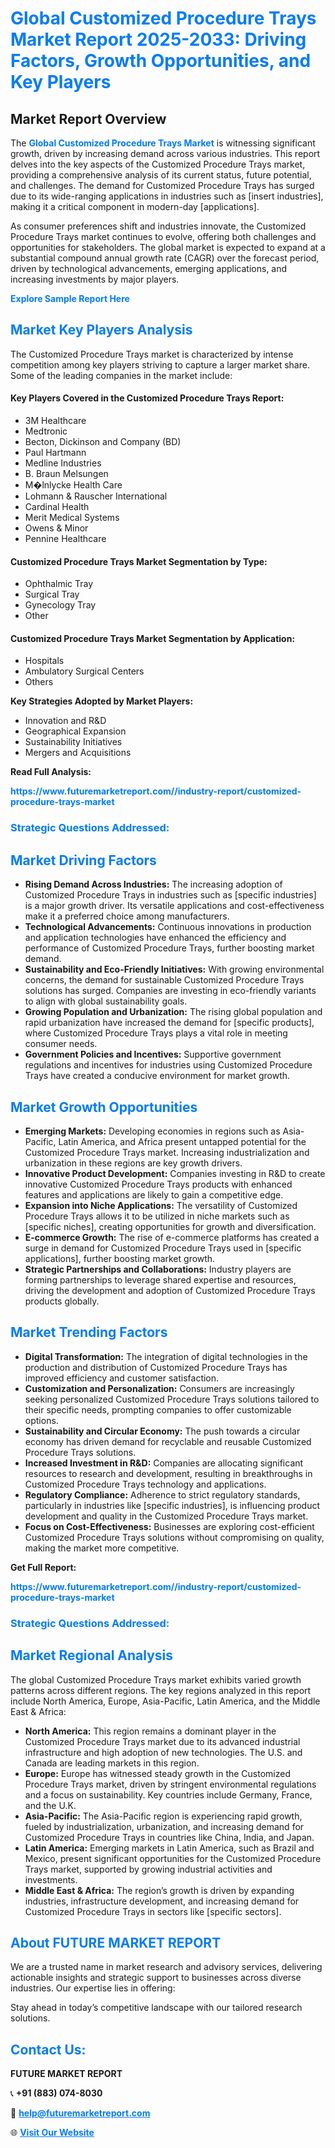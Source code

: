 <h1 style="color: #007BFF;">Global Customized Procedure Trays Market Report 2025-2033: Driving Factors, Growth Opportunities, and Key Players</h1>

<section id="overview">
<h2>Market Report Overview</h2>
<p>The <a href="https://www.futuremarketreport.com//industry-report/customized-procedure-trays-market" style="color: #007BFF; text-decoration: none;"><strong>Global Customized Procedure Trays Market</strong></a> is witnessing significant growth, driven by increasing demand across various industries. This report delves into the key aspects of the Customized Procedure Trays market, providing a comprehensive analysis of its current status, future potential, and challenges. The demand for Customized Procedure Trays has surged due to its wide-ranging applications in industries such as [insert industries], making it a critical component in modern-day [applications].</p>
<p>As consumer preferences shift and industries innovate, the Customized Procedure Trays market continues to evolve, offering both challenges and opportunities for stakeholders. The global market is expected to expand at a substantial compound annual growth rate (CAGR) over the forecast period, driven by technological advancements, emerging applications, and increasing investments by major players.</p>
</section>

<section id="overview">
<p><a href="https://www.futuremarketreport.com//request-sample/reportId=78040" style="color: #007BFF; text-decoration: none;"><strong>Explore Sample Report Here</strong></a></p>
</section>

<section id="key-players">
<h2 style="color: #007BFF;">Market Key Players Analysis</h2>
<p>The Customized Procedure Trays market is characterized by intense competition among key players striving to capture a larger market share. Some of the leading companies in the market include:</p>
<h4>Key Players Covered in the Customized Procedure Trays Report:</h4>
<ul><li>3M Healthcare</li><li>Medtronic</li><li>Becton, Dickinson and Company (BD)</li><li>Paul Hartmann</li><li>Medline Industries</li><li>B. Braun Melsungen</li><li>M�lnlycke Health Care</li><li>Lohmann &amp; Rauscher International</li><li>Cardinal Health</li><li>Merit Medical Systems</li><li>Owens &amp; Minor</li><li>Pennine Healthcare</li></ul>
<h4>Customized Procedure Trays Market Segmentation by Type:</h4>
<ul><li>Ophthalmic Tray</li><li>Surgical Tray</li><li>Gynecology Tray</li><li>Other</li></ul>

<h4>Customized Procedure Trays Market Segmentation by Application:</h4>
<ul><li>Hospitals</li><li>Ambulatory Surgical Centers</li><li>Others</li></ul>
<p><strong>Key Strategies Adopted by Market Players:</strong></p>
<ul>
<li>Innovation and R&D</li>
<li>Geographical Expansion</li>
<li>Sustainability Initiatives</li>
<li>Mergers and Acquisitions</li>
</ul>
</section>

<section>
<p><strong>Read Full Analysis: </strong></p><a href="https://www.futuremarketreport.com//industry-report/customized-procedure-trays-market" style="color: #007BFF; text-decoration: none;"><strong>https://www.futuremarketreport.com//industry-report/customized-procedure-trays-market</strong></a>
<h3 style="color: #007BFF;">Strategic Questions Addressed:</h3>
</section>

<section id="driving-factors">
<h2 style="color: #007BFF;">Market Driving Factors</h2>
<ul>
<li><strong>Rising Demand Across Industries:</strong> The increasing adoption of Customized Procedure Trays in industries such as [specific industries] is a major growth driver. Its versatile applications and cost-effectiveness make it a preferred choice among manufacturers.</li>
<li><strong>Technological Advancements:</strong> Continuous innovations in production and application technologies have enhanced the efficiency and performance of Customized Procedure Trays, further boosting market demand.</li>
<li><strong>Sustainability and Eco-Friendly Initiatives:</strong> With growing environmental concerns, the demand for sustainable Customized Procedure Trays solutions has surged. Companies are investing in eco-friendly variants to align with global sustainability goals.</li>
<li><strong>Growing Population and Urbanization:</strong> The rising global population and rapid urbanization have increased the demand for [specific products], where Customized Procedure Trays plays a vital role in meeting consumer needs.</li>
<li><strong>Government Policies and Incentives:</strong> Supportive government regulations and incentives for industries using Customized Procedure Trays have created a conducive environment for market growth.</li>
</ul>
</section>

<section id="growth-opportunities">
<h2 style="color: #007BFF;">Market Growth Opportunities</h2>
<ul>
<li><strong>Emerging Markets:</strong> Developing economies in regions such as Asia-Pacific, Latin America, and Africa present untapped potential for the Customized Procedure Trays market. Increasing industrialization and urbanization in these regions are key growth drivers.</li>
<li><strong>Innovative Product Development:</strong> Companies investing in R&D to create innovative Customized Procedure Trays products with enhanced features and applications are likely to gain a competitive edge.</li>
<li><strong>Expansion into Niche Applications:</strong> The versatility of Customized Procedure Trays allows it to be utilized in niche markets such as [specific niches], creating opportunities for growth and diversification.</li>
<li><strong>E-commerce Growth:</strong> The rise of e-commerce platforms has created a surge in demand for Customized Procedure Trays used in [specific applications], further boosting market growth.</li>
<li><strong>Strategic Partnerships and Collaborations:</strong> Industry players are forming partnerships to leverage shared expertise and resources, driving the development and adoption of Customized Procedure Trays products globally.</li>
</ul>
</section>

<section id="trending-factors">
<h2 style="color: #007BFF;">Market Trending Factors</h2>
<ul>
<li><strong>Digital Transformation:</strong> The integration of digital technologies in the production and distribution of Customized Procedure Trays has improved efficiency and customer satisfaction.</li>
<li><strong>Customization and Personalization:</strong> Consumers are increasingly seeking personalized Customized Procedure Trays solutions tailored to their specific needs, prompting companies to offer customizable options.</li>
<li><strong>Sustainability and Circular Economy:</strong> The push towards a circular economy has driven demand for recyclable and reusable Customized Procedure Trays solutions.</li>
<li><strong>Increased Investment in R&D:</strong> Companies are allocating significant resources to research and development, resulting in breakthroughs in Customized Procedure Trays technology and applications.</li>
<li><strong>Regulatory Compliance:</strong> Adherence to strict regulatory standards, particularly in industries like [specific industries], is influencing product development and quality in the Customized Procedure Trays market.</li>
<li><strong>Focus on Cost-Effectiveness:</strong> Businesses are exploring cost-efficient Customized Procedure Trays solutions without compromising on quality, making the market more competitive.</li>
</ul>
</section>

<section>
<p><strong>Get Full Report: </strong></p><a href="https://www.futuremarketreport.com//industry-report/customized-procedure-trays-market" style="color: #007BFF; text-decoration: none;"><strong>https://www.futuremarketreport.com//industry-report/customized-procedure-trays-market</strong></a>
<h3 style="color: #007BFF;">Strategic Questions Addressed:</h3>
</section>


<section id="regional-analysis">
<h2 style="color: #007BFF;">Market Regional Analysis</h2>
<p>The global Customized Procedure Trays market exhibits varied growth patterns across different regions. The key regions analyzed in this report include North America, Europe, Asia-Pacific, Latin America, and the Middle East & Africa:</p>
<ul>
<li><strong>North America:</strong> This region remains a dominant player in the Customized Procedure Trays market due to its advanced industrial infrastructure and high adoption of new technologies. The U.S. and Canada are leading markets in this region.</li>
<li><strong>Europe:</strong> Europe has witnessed steady growth in the Customized Procedure Trays market, driven by stringent environmental regulations and a focus on sustainability. Key countries include Germany, France, and the U.K.</li>
<li><strong>Asia-Pacific:</strong> The Asia-Pacific region is experiencing rapid growth, fueled by industrialization, urbanization, and increasing demand for Customized Procedure Trays in countries like China, India, and Japan.</li>
<li><strong>Latin America:</strong> Emerging markets in Latin America, such as Brazil and Mexico, present significant opportunities for the Customized Procedure Trays market, supported by growing industrial activities and investments.</li>
<li><strong>Middle East & Africa:</strong> The region’s growth is driven by expanding industries, infrastructure development, and increasing demand for Customized Procedure Trays in sectors like [specific sectors].</li>
</ul>
</section>

<footer>
<h2 style="color: #007BFF;">About FUTURE MARKET REPORT</h2>
<p>We are a trusted name in market research and advisory services, delivering actionable insights and strategic support to businesses across diverse industries. Our expertise lies in offering:</p>

<p>Stay ahead in today’s competitive landscape with our tailored research solutions.</p>

<h2 style="color: #007BFF;">Contact Us:</h2>
<p><strong>FUTURE MARKET REPORT</strong></p>
<p>📞 <strong>+91 (883) 074-8030</strong></p>
<p>📧 <strong><a href="mailto:help@futuremarketreport.com" style="color: #007BFF;">help@futuremarketreport.com</a></strong></p>
<p>🌐 <strong><a href="https://www.futuremarketreport.com/" style="color: #007BFF;">Visit Our Website</a></strong></p>
</footer>